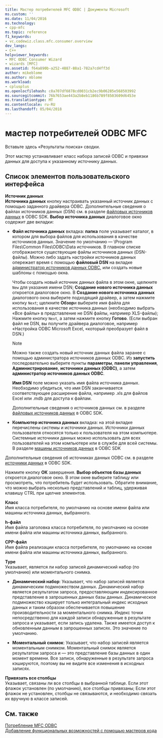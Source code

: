 ```yaml
---
title: Мастер потребителей MFC ODBC | Документы Microsoft
ms.custom: ''
ms.date: 11/04/2016
ms.technology:
- cpp-mfc
ms.topic: reference
f1_keywords:
- vc.codewiz.class.mfc.consumer.overview
dev_langs:
- C++
helpviewer_keywords:
- MFC ODBC Consumer Wizard
- wizards [MFC]
ms.assetid: f64a890b-a252-4887-88a1-782a7cd4ff3d
author: mikeblome
ms.author: mblome
ms.workload:
- cplusplus
ms.openlocfilehash: c8a707df6878cd0031cb2ec9b06285e568503992
ms.sourcegitcommit: 76b7653ae443a2b8eb1186b789f8503609d6453e
ms.translationtype: MT
ms.contentlocale: ru-RU
ms.lasthandoff: 05/04/2018
---
```

# <a name="mfc-odbc-consumer-wizard"></a>мастер потребителей ODBC MFC
Вставьте здесь «Результаты поиска» сводки.  
  
 Этот мастер устанавливает класс набора записей ODBC и привязки данных для доступа к указанному источнику данных.  
  
## <a name="uielement-list"></a>Список элементов пользовательского интерфейса  
 **Источник данных**  
 **Источника данных** кнопку настраивать указанный источник данных с помощью заданного драйвера ODBC. Дополнительные сведения о файлах источников данных (DSN) см. в разделе [файловых источников данных](https://msdn.microsoft.com/library/ms715401.aspx) в ODBC SDK. **Выбор источника данных** диалоговое окно содержит две вкладки:  
  
-   **Файл источника данных** вкладка: **папка** поле указывает каталог, в котором для выбора файлов для использования в качестве источников данных. Значение по умолчанию — \Program Files\Common Files\ODBC\Data источников. В главном списке отображаются существующие файлы источников данных (DSN-файлы). Можно либо задать настройки источников данных опережает время с помощью **файловый DSN** на вкладке [администратор источников данных ODBC](https://msdn.microsoft.com/library/ms714024.aspx), или создать новые шаблоны с помощью окна.  
  
     Чтобы создать новый источник данных файла в этом окне, щелкните `New` для указания имени DSN; **Создание нового источника данных** откроется диалоговое окно. В **Создание нового источника данных** диалогового окна выберите подходящий драйвер, а затем нажмите кнопку `Next`; щелкните **Обзор**и выберите имя файла для использования в качестве источника данных (необходимо выбрать «Все файлы» в представление не DSN файлы, например XLS-файлы); Нажмите кнопку `Next`, а затем нажмите кнопку **Готово**. (Если выбран файл не DSN, вы получите драйвера диалоговое, например «Настройка ODBC Microsoft Excel, «который преобразует файл в DSN.)  
  
    > [!NOTE]
    >  Можно также создать новый источник данных файла заранее с помощью администратора источников данных ODBC. Из **запустить** последовательно выберите пункты **параметры**, **панели управления**, **Администрирование**, **источники данных (ODBC)**, а затем **администратор источников данных ODBC**.  
  
     **Имя DSN** поле можно указать имя файла источника данных. Необходимо убедиться, что имя DSN заканчивается соответствующее расширение файла, например .xls для файлов Excel или .mdb для доступа к файлам.  
  
     Дополнительные сведения о источников данных см. в разделе [файловых источников данных](https://msdn.microsoft.com/library/ms715401.aspx) в ODBC SDK.  
  
-   **Компьютер источника данных** вкладка: на этой вкладке перечислены системы и источники данных. Источники данных пользователя относятся только к пользователя на этом компьютере. Системные источники данных можно использовать для всех пользователей на этом компьютере или в службе для всей системы. В разделе [машины источников данных](https://msdn.microsoft.com/library/ms710952.aspx) в ODBC SDK  
  
 Дополнительные сведения об источниках данных ODBC см. в разделе [источники данных](https://msdn.microsoft.com/library/ms711688.aspx) в ODBC SDK.  
  
 Нажмите кнопку **ОК** завершения. **Выбор объектов базы данных** откроется диалоговое окно. В этом окне выберите таблицу или просмотреть, что потребитель будет использовать. Обратите внимание, что можно выбрать несколько представлений и таблиц, удерживая клавишу CTRL при щелчке элементов.  
  
 **Класс**  
 Имя класса потребителя, по умолчанию на основе имени файла или машины источника данных, выбранного.  
  
 **h-файл**  
 Имя файла заголовка класса потребителя, по умолчанию на основе имени файла или машины источника данных, выбранного.  
  
 **CPP-файл**  
 Имя файла реализации класса потребителя, по умолчанию на основе имени файла или машины источника данных, выбранного.  
  
 **Type**  
 Указывает, является ли набор записей динамический набор (по умолчанию) или моментального снимка.  
  
-   **Динамический набор**: Указывает, что набор записей является динамическим подмножеством данных. Динамический набор является результатом запроса, предоставляющим индексированное представление в запрошенных данных базы данных. Динамическое подмножество кэширует только интегральный индекс исходных данных и таким образом обеспечивается повышение производительности за моментального снимка. Индекс точки непосредственно для каждой записи обнаруженные в результате запроса и указывает, если запись удалена. Также имеется доступ к обновленным данным в запрошенных записях. Это значение по умолчанию.  
  
-   **Моментальный снимок**: Указывает, что набор записей является моментальным снимком. Моментальный снимок является результатом запроса и — это представление базы данных в один момент времени. Все записи, обнаруженные в результате запроса кэшируются, поэтому вы не видите все изменения в исходных записях.  
  
 **Привязать все столбцы**  
 Указывает, связаны ли все столбцы в выбранной таблице. Если этот флажок установлен (по умолчанию), все столбцы привязаны; Если этот флажок не установлен, столбцы не связываются, и необходимо связать их вручную в классе записей.  
  
## <a name="see-also"></a>См. также  
 [Потребление MFC ODBC](../../mfc/reference/adding-an-mfc-odbc-consumer.md)   
 [Добавление функциональных возможностей с помощью мастеров кода](../../ide/adding-functionality-with-code-wizards-cpp.md)

